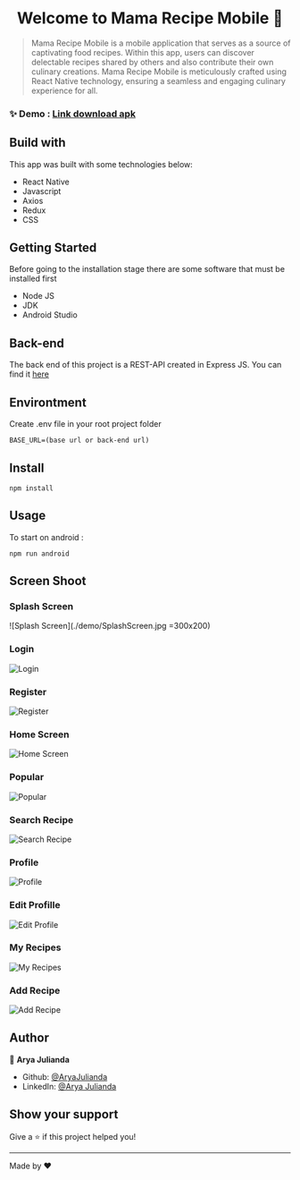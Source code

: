 <h1 align="center">Welcome to Mama Recipe Mobile 👋</h1>

> Mama Recipe Mobile is a mobile application that serves as a source of captivating food recipes. Within this app, users can discover delectable recipes shared by others and also contribute their own culinary creations. Mama Recipe Mobile is meticulously crafted using React Native technology, ensuring a seamless and engaging culinary experience for all.

### ✨ Demo : [Link download apk](https://drive.google.com/file/d/1_UpJDTweJPkj1J9Xd6OxKIxOJWSf5KCG/view?usp=drive_link)

## Build with
This app was built with some technologies below:
* React Native
* Javascript
* Axios
* Redux
* CSS

## Getting Started
Before going to the installation stage there are some software that must be installed first
* Node JS
* JDK
* Android Studio

## Back-end
The back end of this project is a REST-API created in Express JS. You can find it [here](https://github.com/AryaJulianda/RECIPE-APP-API)

## Environtment
Create .env file in your root project folder
```
BASE_URL=(base url or back-end url)
```

## Install

```
npm install
```

## Usage
To start on android :
```
npm run android
```
## Screen Shoot

### Splash Screen
![Splash Screen](./demo/SplashScreen.jpg =300x200)
### Login
![Login](./demo/Login.jpg)
### Register
![Register](./demo/Register.jpg)
### Home Screen
![Home Screen](./demo/HomeScreen.jpg)
### Popular
![Popular](./demo/PopularRecipes.jpg)
### Search Recipe
![Search Recipe](./demo/SearchRecipe.jpg)
### Profile
![Profile](./demo/MyProfile.jpg)
### Edit Profille
![Edit Profile](./demo/EditProfile.jpg)
### My Recipes
![My Recipes](./demo/MyRecipes.jpg)
### Add Recipe
![Add Recipe](./demo/AddRecipe.jpg)

## Author

👤 **Arya Julianda**

* Github: [@AryaJulianda](https://github.com/AryaJulianda)
* LinkedIn: [@Arya Julianda](https://www.linkedin.com/in/aryajulianda)

## Show your support

Give a ⭐️ if this project helped you!

***
Made by ❤️ 
